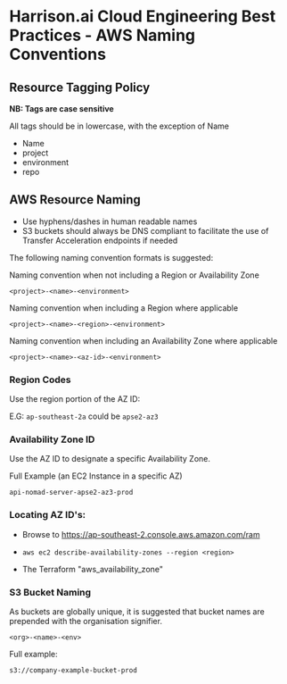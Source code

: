 #  Harrison.ai Cloud Engineering Best Practices - AWS Naming Conventions


##  Resource Tagging Policy

**NB:  Tags are case sensitive**

All tags should be in lowercase, with the exception of Name

- Name
- project
- environment
- repo


##  AWS Resource Naming

- Use hyphens/dashes in human readable names
- S3 buckets should always be DNS compliant to facilitate the use of Transfer Acceleration endpoints if needed

The following naming convention formats is suggested:

Naming convention when not including a Region or Availability Zone
```
<project>-<name>-<environment>
```
Naming convention when including a Region where applicable
```
<project>-<name>-<region>-<environment>
```

Naming convention when including an Availability Zone where applicable
```
<project>-<name>-<az-id>-<environment>

```


### Region Codes


Use the region portion of the AZ ID:

E.G: `ap-southeast-2a` could be `apse2-az3`


### Availability Zone ID

Use the AZ ID to designate a specific Availability Zone.


Full Example (an EC2 Instance in a specific AZ)
```
api-nomad-server-apse2-az3-prod
```


### Locating AZ ID's:

- Browse to https://ap-southeast-2.console.aws.amazon.com/ram

- `aws ec2 describe-availability-zones --region <region>`

-  The Terraform "aws_availability_zone"


### S3 Bucket Naming

As buckets are globally unique, it is suggested that bucket names are prepended with the organisation signifier.

```
<org>-<name>-<env>
```

Full example:
```
s3://company-example-bucket-prod

``````
